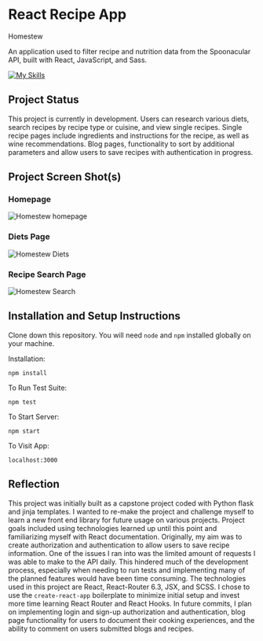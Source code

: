 # React Recipe App

Homestew

An application used to filter recipe and nutrition data from the Spoonacular API, built with React, JavaScript, and Sass.

[![My Skills](https://skills.thijs.gg/icons?i=react,js,html,scss,git)](https://skills.thijs.gg)

## Project Status

This project is currently in development. Users can research various diets, search recipes by recipe type or cuisine, and view single recipes. Single recipe pages include
ingredients and instructions for the recipe, as well as wine recommendations. Blog pages, functionality to sort by additional parameters and allow users to save recipes with authentication
in progress.

## Project Screen Shot(s)

### Homepage

![Homestew homepage](https://user-images.githubusercontent.com/97124404/190714244-beaea666-1752-4331-bbb4-cdf19445f144.png)

### Diets Page

![Homestew Diets](https://user-images.githubusercontent.com/97124404/190715423-4cbac494-5a20-485a-b6d1-002ee255c381.png)

### Recipe Search Page

![Homestew Search](https://user-images.githubusercontent.com/97124404/190714713-f8479a5a-1869-4aa5-8ea8-4b8730e90881.png)

## Installation and Setup Instructions

Clone down this repository. You will need `node` and `npm` installed globally on your machine.  

Installation:

`npm install`  

To Run Test Suite:  

`npm test`  

To Start Server:

`npm start`  

To Visit App:

`localhost:3000`  

## Reflection
  
This project was initially built as a capstone project coded with Python flask and jinja templates. I wanted to re-make the project and challenge
myself to learn a new front end library for future usage on various projects. Project goals included using technologies learned up until this point
and familiarizing myself with React documentation.  Originally, my aim was to create authorization and authentication to allow users to save recipe information.
One of the issues I ran into was the limited amount of requests I was able to make to the API daily. This hindered much of the
development process, especially when needing to run tests and implementing many of the planned features would have been time consuming. The
technologies used in this project are React, React-Router 6.3, JSX, and SCSS. I chose to use the `create-react-app` boilerplate to minimize initial
setup and invest more time learning React Router and React Hooks. In future commits, I plan on implementing login and sign-up authorization and
authentication, blog page functionality for users to document their cooking experiences, and the ability to comment on users submitted blogs and
recipes.
